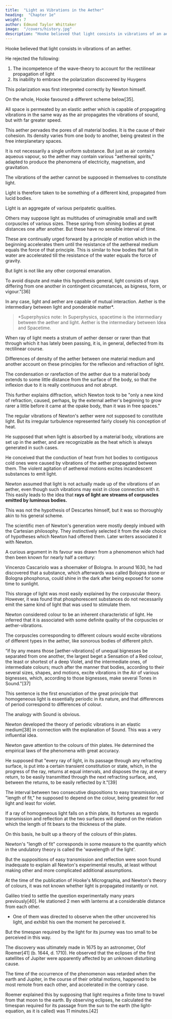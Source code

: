 ```yaml
---
title:  "Light as Vibrations in the Aether"
heading:  "Chapter 1e"
weight: 7
author: Edmund Taylor Whittaker
image:  "/covers/history.jpg"
description: "Hooke believed that light consists in vibrations of an aether."
---
```




Hooke believed that light consists in vibrations of an aether. 

He rejected the following:
<!-- for reasons which at that time were perfectly cogent, and which indeed were not successfully refuted for over a century. -->

1. The incompetence of the wave-theory to account for the rectilinear propagation of light
2. Its inability to embrace the polarization discovered by Huygens

This polarization was first interpreted correctly by Newton himself. 

On the whole, Hooke favoured a different scheme below[35].

All space is permeated by an elastic aether which is capable of propagating vibrations in the same way as the air propagates the vibrations of sound, but with far greater speed.

This aether pervades the pores of all material bodies. It is the cause of their cohesion. Its density varies from one body to another, being greatest in the free interplanetary spaces. 

It is not necessarily a single uniform substance. But just as air contains aqueous vapour, so the aether may contain various "aethereal spirits," adapted to produce the phenomena of electricity, magnetism, and gravitation.

The vibrations of the aether cannot be supposed in themselves to constitute light. 

Light is therefore taken to be something of a different kind, propagated from lucid bodies. 

Light is an aggregate of various peripatetic qualities. 

Others may suppose light as multitudes of unimaginable small and swift corpuscles of various sizes. These spring from shining bodies at great distances one after another. But these have no sensible interval of time. 

These are continually urged forward by a principle of motion which in the beginning accelerates them until the resistance of the aethereal medium equals the force of that principle. This is similar to how bodies that fall in water are accelerated till the resistance of the water equals the force of gravity.

But light is not like any other corporeal emanation. 
<!-- It is unlike any impulse or motion of any other medium or aethereal spirit diffused through the main body of aether, or what else they can imagine proper for this purpose.  -->

To avoid dispute and make this hypothesis general, light consists of rays differing from one another in contingent circumstances, as bigness, form, or vigour."[36]

In any case, light and aether are capable of mutual interaction. Aether is the intermediary between light and ponderable matter*. 

> *Superphysics note: In Superphysics, spacetime is the intermediary between the aether and light. Aether is the intermediary between Idea and Spacetime. 


When ray of light meets a stratum of aether denser or rarer than that through which it has lately been passing, it is, in general, deflected from its rectilinear course. 

Differences of density of the aether between one material medium and another account on these principles for the reflexion and refraction of light. 


<!--  -->

The condensation or rarefaction of the aether due to a material body extends to some little distance from the surface of the body, so that the inflexion due to it is really continuous and not abrupt. 

This further explains diffraction, which Newton took to be "only a new kind of refraction, caused, perhaps, by the external aether's beginning to grow rarer a little before it came at the opake body, than it was in free spaces."

The regular vibrations of Newton's aether were not supposed to constitute light. But its irregular turbulence represented fairly closely his conception of heat. 

He supposed that when light is absorbed by a material body, vibrations are set up in the aether, and are recognizable as the heat which is always generated in such cases. 

He conceived that the conduction of heat from hot bodies to contiguous cold ones were caused by vibrations of the aether propagated between them. The violent agitation of aethereal motions excites incandescent substances to emit light.

Newton assumed that light is not actually made up of the vibrations of an aether, even though such vibrations may exist in close connection with it. This easily leads to the idea that **rays of light are streams of corpuscles emitted by luminous bodies.** 

This was not the hypothesis of Descartes himself, but it was so thoroughly akin to his general scheme. 

The scientific men of Newton's generation were mostly deeply imbued with the Cartesian philosophy. They instinctively selected it from the wide choice of hypotheses which Newton had offered them. Later writers associated it with Newton.

A curious argument in its favour was drawn from a phenomenon which had then been known for nearly half a century: 

Vincenzo Cascariolo was a shoemaker of Bologna. In around 1630, he had discovered that a substance, which afterwards was called Bologna stone or Bologna phosphorus, could shine in the dark after being exposed for some time to sunlight. 

This storage of light was most easily explained by the corpuscular theory. However, it was found that phosphorescent substances do not necessarily emit the same kind of light that was used to stimulate them.

<!-- In accordance with his earliest discovery,  -->
Newton considered colour to be an inherent characteristic of light. He inferred that it is associated with some definite quality of the corpuscles or aether-vibrations. 

The corpuscles corresponding to different colours would excite vibrations of different types in the aether, like sonorous bodies of different pitch.

“if by any means those [aether-vibrations] of unequal bignesses be separated from one another, the largest beget a Sensation of a Red colour, the least or shortest of a deep Violet, and the intermediate ones, of intermediate colours; much after the manner that bodies, according to their several sizes, shapes, and motions, excite vibrations in the Air of various bignesses, which, according to those bignesses, make several Tones in Sound."[37]

This sentence is the first enunciation of the great principle that homogeneous light is essentially periodic in its nature, and that differences of period correspond to differences of colour.

The analogy with Sound is obvious. 

Newton developed the theory of periodic vibrations in an elastic medium[38] in connection with the explanation of Sound.  This was a very influential idea.
<!-- , would alone entitle him to a place among those who have exercised the greatest influence on the theory of light, even if he had made no direct contribution to the latter subject. -->

Newton gave attention to the colours of thin plates. He determined the empirical laws of the phenomena with great accuracy. 

He supposed that "every ray of light, in its passage through any refracting surface, is put into a certain transient constitution or state, which, in the progress of the ray, returns at equal intervals, and disposes the ray, at every return, to be easily transmitted through the next refracting surface, and, between the returns, to be easily reflected by it."[39] 

The interval between two consecutive dispositions to easy transmission, or "length of fit," he supposed to depend on the colour, being greatest for red light and least for violet. 

If a ray of homogeneous light falls on a thin plate, its fortunes as regards transmission and reflection at the two surfaces will depend on the relation which the length of fit bears to the thickness of the plate. 

On this basis, he built up a theory of the colours of thin plates. 

Newton's "length of fit" corresponds in some measure to the quantity which in the undulatory theory is called the 'wavelength of the light'. 

But the suppositions of easy transmission and reflection were soon found inadequate to explain all Newton's experimental results, at least without making other and more complicated additional assumptions.

At the time of the publication of Hooke's Micrographia, and Newton's theory of colours, it was not known whether light is propagated instantly or not.

Galileo tried to settle the question experimentally many years previously[40]. He stationed 2 men with lanterns at a considerable distance from each other.
- One of them was directed to observe when the other uncovered his light, and exhibit his own the moment he perceived it. 

But the timespan required by the light for its journey was too small to be perceived in this way. 

The discovery was ultimately made in 1675 by an astronomer, Olof Roemer[41] (b. 1644, d. 1710). He observed that the eclipses of the first satellites of Jupiter were apparently affected by an unknown disturbing cause.

The time of the occurrence of the phenomenon was retarded when the earth and Jupiter, in the course of their orbital motions, happened to be most remote from each other, and accelerated in the contrary case.

Roemer explained this by supposing that light requires a finite time to travel from that moon to the earth. By observing eclipses, he calculated the timespan required for its passage from the sun to the earth (the light-equation, as it is called) was 11 minutes.[42]

